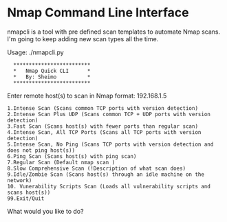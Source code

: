 Nmap Command Line Interface
=======
nmapcli is a tool with pre defined scan templates to automate Nmap scans.  I'm going to keep adding new scan types all the time.

Usage: ./nmapcli.py

      *************************
      *   Nmap Quick CLI      *
      *   By: Sheimo          *
      *************************

Enter remote host(s) to scan in Nmap format: 192.168.1.5

    1.Intense Scan (Scans common TCP ports with version detection)
    2.Intense Scan Plus UDP (Scans common TCP + UDP ports with version detection)
    3.Fast Scan (Scans host(s) with fewer ports than regular scan)
    4.Intense Scan, All TCP Ports (Scans all TCP ports with version detection)
    5.Intense Scan, No Ping (Scans TCP ports with version detection and does not ping host(s))
    6.Ping Scan (Scans host(s) with ping scan)
    7.Regular Scan (Default nmap scan )
    8.Slow Comprehensive Scan (!Description of what scan does)
    9.Idle/Zombie Scan (Scans host(s) through an idle machine on the network)
    10. Vunerability Scripts Scan (Loads all vulnerability scripts and scans host(s))
    99.Exit/Quit
    
What would you like to do? 

